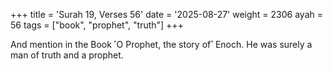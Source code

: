 +++
title = 'Surah 19, Verses 56'
date = '2025-08-27'
weight = 2306
ayah = 56
tags = ["book", "prophet", "truth"]
+++

And mention in the Book ˹O Prophet, the story of˺ Enoch. He was surely a man of truth and a prophet.